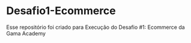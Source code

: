 # Desafio1-Ecommerce
Esse repositório foi criado para Execução do Desafio #1: Ecommerce da Gama Academy
